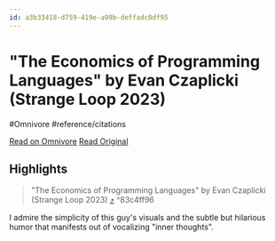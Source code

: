 ```yaml
---
id: a3b33418-d759-419e-a99b-deffadc0df95
---
```


# "The Economics of Programming Languages" by Evan Czaplicki (Strange Loop 2023)
#Omnivore #reference/citations

[Read on Omnivore](https://omnivore.app/me/https-www-youtube-com-watch-v-xz-3-w-jec-1-v-8-18b64d1d74e)
[Read Original](https://www.youtube.com/watch?v=XZ3w_jec1v8)

## Highlights

> "The Economics of Programming Languages" by Evan Czaplicki (Strange Loop 2023) [⤴️](https://omnivore.app/me/https-www-youtube-com-watch-v-xz-3-w-jec-1-v-8-18b64d1d74e#83c4ff96-f42f-438f-8b98-5fba42efc6ef)  ^83c4ff96

I admire the simplicity of this guy's visuals and the subtle but hilarious humor that manifests out of vocalizing "inner thoughts".

